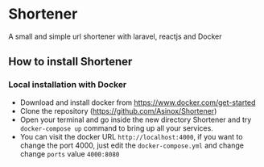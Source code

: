 # Shortener
A small and simple url shortener with laravel, reactjs and Docker

## How to install Shortener
### Local installation with Docker

* Download and install docker from https://www.docker.com/get-started
* Clone the repository (https://github.com/Asinox/Shortener)
* Open your terminal and go inside the new directory Shortener and try `docker-compose up` command to bring up all your services.
* You can visit the docker URL `http://localhost:4000`, if you want to change the port 4000, just edit the `docker-compose.yml` and change change `ports` value `4000:8080`


